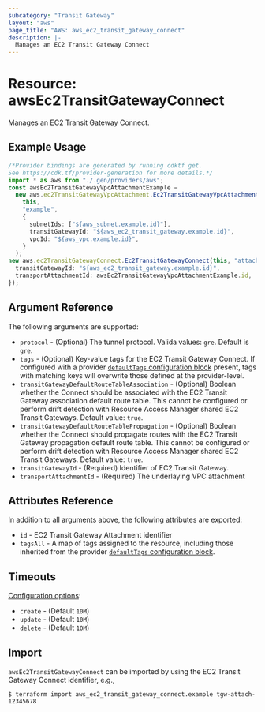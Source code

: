 ```yaml
---
subcategory: "Transit Gateway"
layout: "aws"
page_title: "AWS: aws_ec2_transit_gateway_connect"
description: |-
  Manages an EC2 Transit Gateway Connect
---
```


# Resource: awsEc2TransitGatewayConnect

Manages an EC2 Transit Gateway Connect.

## Example Usage

```typescript
/*Provider bindings are generated by running cdktf get.
See https://cdk.tf/provider-generation for more details.*/
import * as aws from "./.gen/providers/aws";
const awsEc2TransitGatewayVpcAttachmentExample =
  new aws.ec2TransitGatewayVpcAttachment.Ec2TransitGatewayVpcAttachment(
    this,
    "example",
    {
      subnetIds: ["${aws_subnet.example.id}"],
      transitGatewayId: "${aws_ec2_transit_gateway.example.id}",
      vpcId: "${aws_vpc.example.id}",
    }
  );
new aws.ec2TransitGatewayConnect.Ec2TransitGatewayConnect(this, "attachment", {
  transitGatewayId: "${aws_ec2_transit_gateway.example.id}",
  transportAttachmentId: awsEc2TransitGatewayVpcAttachmentExample.id,
});

```

## Argument Reference

The following arguments are supported:

* `protocol` - (Optional) The tunnel protocol. Valida values: `gre`. Default is `gre`.
* `tags` - (Optional) Key-value tags for the EC2 Transit Gateway Connect. If configured with a provider [`defaultTags` configuration block](https://registry.terraform.io/providers/hashicorp/aws/latest/docs#default_tags-configuration-block) present, tags with matching keys will overwrite those defined at the provider-level.
* `transitGatewayDefaultRouteTableAssociation` - (Optional) Boolean whether the Connect should be associated with the EC2 Transit Gateway association default route table. This cannot be configured or perform drift detection with Resource Access Manager shared EC2 Transit Gateways. Default value: `true`.
* `transitGatewayDefaultRouteTablePropagation` - (Optional) Boolean whether the Connect should propagate routes with the EC2 Transit Gateway propagation default route table. This cannot be configured or perform drift detection with Resource Access Manager shared EC2 Transit Gateways. Default value: `true`.
* `transitGatewayId` - (Required) Identifier of EC2 Transit Gateway.
* `transportAttachmentId` - (Required) The underlaying VPC attachment

## Attributes Reference

In addition to all arguments above, the following attributes are exported:

* `id` - EC2 Transit Gateway Attachment identifier
* `tagsAll` - A map of tags assigned to the resource, including those inherited from the provider [`defaultTags` configuration block](https://registry.terraform.io/providers/hashicorp/aws/latest/docs#default_tags-configuration-block).

## Timeouts

[Configuration options](https://developer.hashicorp.com/terraform/language/resources/syntax#operation-timeouts):

* `create` - (Default `10M`)
* `update` - (Default `10M`)
* `delete` - (Default `10M`)

## Import

`awsEc2TransitGatewayConnect` can be imported by using the EC2 Transit Gateway Connect identifier, e.g.,

```console
$ terraform import aws_ec2_transit_gateway_connect.example tgw-attach-12345678
```
